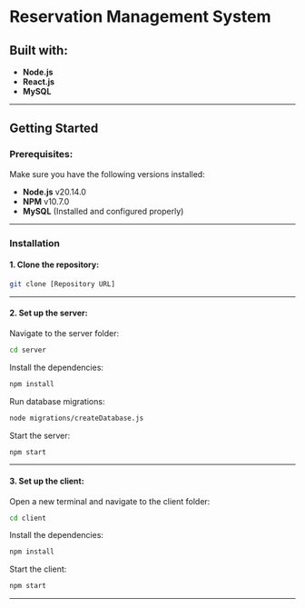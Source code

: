 # Reservation Management System

## Built with:
- **Node.js**
- **React.js**
- **MySQL**

---

## Getting Started

### Prerequisites:
Make sure you have the following versions installed:

- **Node.js** v20.14.0
- **NPM** v10.7.0
- **MySQL** (Installed and configured properly)

---

### Installation

#### 1. Clone the repository:
```bash
git clone [Repository URL]

```
 ---
 
#### 2. Set up the server:
Navigate to the server folder:
```bash
cd server

```

Install the dependencies:
```bash
npm install

```

Run database migrations:
```bash
node migrations/createDatabase.js

```

Start the server:
```bash
npm start

```

---

#### 3. Set up the client:
Open a new terminal and navigate to the client folder:
```bash
cd client

```

Install the dependencies:
```bash
npm install

```

Start the client:
```bash
npm start

```

---


